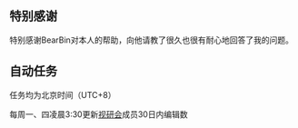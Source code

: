 ## 特别感谢
特别感谢BearBin对本人的帮助，向他请教了很久也很有耐心地回答了我的问题。

## 自动任务
任务均为北京时间（UTC+8）

每周一、四凌晨3:30更新[视研会](https://zh.moegirl.org.cn/_?curid=506405)成员30日内编辑数
